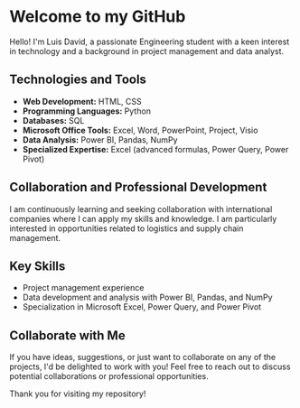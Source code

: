 # Welcome to my GitHub

Hello! I'm Luis David, a passionate Engineering student with a keen interest in technology and a background in project management and data analyst.

## Technologies and Tools

- **Web Development:** HTML, CSS
- **Programming Languages:** Python
- **Databases:** SQL
- **Microsoft Office Tools:** Excel, Word, PowerPoint, Project, Visio
- **Data Analysis:** Power BI, Pandas, NumPy
- **Specialized Expertise:** Excel (advanced formulas, Power Query, Power Pivot)

## Collaboration and Professional Development

I am continuously learning and seeking collaboration with international companies where I can apply my skills and knowledge. I am particularly interested in opportunities related to logistics and supply chain management.

## Key Skills

- Project management experience
- Data development and analysis with Power BI, Pandas, and NumPy
- Specialization in Microsoft Excel, Power Query, and Power Pivot

## Collaborate with Me

If you have ideas, suggestions, or just want to collaborate on any of the projects, I'd be delighted to work with you! Feel free to reach out to discuss potential collaborations or professional opportunities.

Thank you for visiting my repository!

